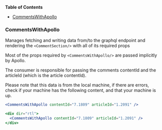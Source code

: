 <!-- START doctoc generated TOC please keep comment here to allow auto update -->
<!-- DON'T EDIT THIS SECTION, INSTEAD RE-RUN doctoc TO UPDATE -->

**Table of Contents**

- [CommentsWithApollo](#commentswithapollo)

<!-- END doctoc generated TOC please keep comment here to allow auto update -->

### CommentsWithApollo

Manages fetching and writing data from/to the graphql endpoint and rendering the `<CommentSection/>` with all of its required props

Most of the props required by `<CommentsWithApollo/>` are passed implicitly by Apollo.

The consumer is responsible for passing the comments contentId and the articleId (which is the article contentId).

Please note that this data is from the local machine, if there are errors, check if your machine has the following content, and that your machine is up.

```jsx static
<CommentsWithApollo contentId="7.1809" articleId="1.2091" />
```

```jsx
<div dir="rtl">
  <CommentsWithApollo contentId="7.1809" articleId="1.2091" />
</div>
```
